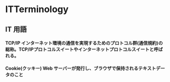 # ITTerminology
## IT 用語
#### TCP/IP インターネット環境の通信を実現するためのプロトコル群(通信規約)の総称。TCP/IPプロトコルスイートやインターネットプロトコルスイートと呼ばれる。
#### Cookie(クッキー)	 Web サーバーが発行し、ブラウザで保持されるテキストデータのこと
